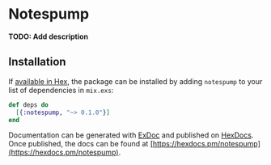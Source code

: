# Notespump

**TODO: Add description**

## Installation

If [available in Hex](https://hex.pm/docs/publish), the package can be installed
by adding `notespump` to your list of dependencies in `mix.exs`:

```elixir
def deps do
  [{:notespump, "~> 0.1.0"}]
end
```

Documentation can be generated with [ExDoc](https://github.com/elixir-lang/ex_doc)
and published on [HexDocs](https://hexdocs.pm). Once published, the docs can
be found at [https://hexdocs.pm/notespump](https://hexdocs.pm/notespump).

